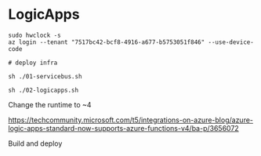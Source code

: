 # LogicApps 

```
sudo hwclock -s
az login --tenant "7517bc42-bcf8-4916-a677-b5753051f846" --use-device-code

# deploy infra

sh ./01-servicebus.sh

sh ./02-logicapps.sh
```

Change the runtime to ~4

https://techcommunity.microsoft.com/t5/integrations-on-azure-blog/azure-logic-apps-standard-now-supports-azure-functions-v4/ba-p/3656072


Build and deploy